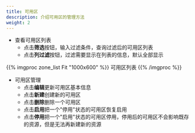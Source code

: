 ```yaml
---
title: 可用区
description: 介绍可用区的管理方法
weight: 2
---
```


* 查看可用区列表
  * 点击**筛选**按钮，输入过滤条件，查询过滤后的可用区列表
  * 点击**列过滤**按钮，过滤需要显示在列表的信息，默认全部显示

{{% imgproc zone_list Fit "1000x600" %}}
可用区列表
{{% /imgproc %}}

* 可用区管理
  * 点击**编辑**更新可用区基本信息
  * 点击**新建**创建新的可用区
  * 点击**删除**删除一个可用区
  * 点击**启用**把一个"停用"状态的可用区恢复启用
  * 点击**停用**把一个"启用"状态的可用区停用，停用后的可用区不会影响既存的资源，但是无法再新建新的资源